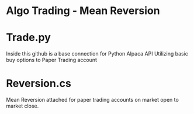 # Algo Trading - Mean Reversion

# Trade.py
Inside this github is a base connection for Python Alpaca API
Utilizing basic buy options to Paper Trading account

# Reversion.cs
Mean Reversion attached for paper trading accounts on market open to market close.
